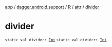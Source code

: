 [app](../../../index.md) / [dagger.android.support](../../index.md) / [R](../index.md) / [attr](index.md) / [divider](./divider.md)

# divider

`static val divider: `[`Int`](https://kotlinlang.org/api/latest/jvm/stdlib/kotlin/-int/index.html)
`static val divider: `[`Int`](https://kotlinlang.org/api/latest/jvm/stdlib/kotlin/-int/index.html)